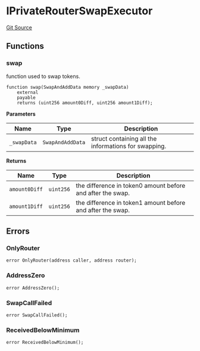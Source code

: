 # IPrivateRouterSwapExecutor
[Git Source](https://github.com/ArrakisFinance/arrakis-modular/blob/4485c572ded3a830c181fa38ceaac13efe8eb7f1/src/interfaces/IPrivateRouterSwapExecutor.sol)


## Functions
### swap

function used to swap tokens.


```solidity
function swap(SwapAndAddData memory _swapData)
    external
    payable
    returns (uint256 amount0Diff, uint256 amount1Diff);
```
**Parameters**

|Name|Type|Description|
|----|----|-----------|
|`_swapData`|`SwapAndAddData`|struct containing all the informations for swapping.|

**Returns**

|Name|Type|Description|
|----|----|-----------|
|`amount0Diff`|`uint256`|the difference in token0 amount before and after the swap.|
|`amount1Diff`|`uint256`|the difference in token1 amount before and after the swap.|


## Errors
### OnlyRouter

```solidity
error OnlyRouter(address caller, address router);
```

### AddressZero

```solidity
error AddressZero();
```

### SwapCallFailed

```solidity
error SwapCallFailed();
```

### ReceivedBelowMinimum

```solidity
error ReceivedBelowMinimum();
```

